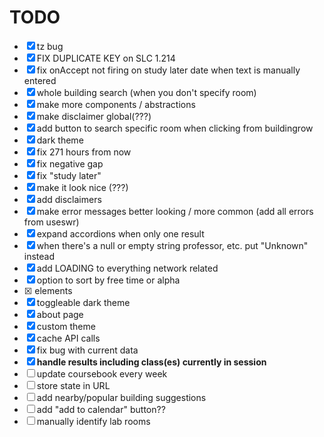 # TODO
- [x] tz bug
- [x] FIX DUPLICATE KEY on SLC 1.214
- [x] fix onAccept not firing on study later date when text is manually entered
- [x] whole building search (when you don't specify room)
- [x] make more components / abstractions
- [x] make disclaimer global(???)
- [x] add button to search specific room when clicking from buildingrow 
- [x] dark theme
- [x] fix 271 hours from now 
- [x] fix negative gap
- [x] fix "study later"
- [x] make it look nice (???)
- [x] add disclaimers
- [x] make error messages better looking / more common (add all errors from useswr)
- [x] expand accordions when only one result
- [x] when there's a null or empty string professor, etc. put "Unknown" instead
- [x] add LOADING to everything network related
- [x] option to sort by free time or alpha
- [x] <head> elements
- [x] toggleable dark theme
- [x] about page
- [x] custom theme
- [x] cache API calls
- [x] fix bug with current data
- [x] **handle results including class(es) currently in session**
- [ ] update coursebook every week
- [ ] store state in URL
- [ ] add nearby/popular building suggestions
- [ ] add "add to calendar" button??
- [ ] manually identify lab rooms